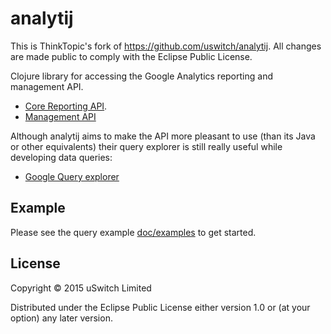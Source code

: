 # analytij

This is ThinkTopic's fork of https://github.com/uswitch/analytij. All changes are made public to comply with the Eclipse Public License.

Clojure library for accessing the Google Analytics reporting and management API.

* [Core Reporting API](https://developers.google.com/analytics/devguides/reporting/core/v3/).
* [Management API](https://developers.google.com/analytics/devguides/config/mgmt/v3/mgmtReference/)

Although analytij aims to make the API more pleasant to use (than its Java or other equivalents) their query explorer is still really useful while developing data queries:

* [Google Query explorer](https://ga-dev-tools.appspot.com/query-explorer/)

## Example

Please see the query example [doc/examples](doc/examples) to get started.

## License

Copyright © 2015 uSwitch Limited

Distributed under the Eclipse Public License either version 1.0 or (at
your option) any later version.
